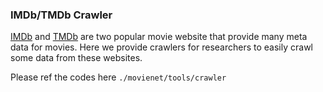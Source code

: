 ### IMDb/TMDb Crawler

[IMDb](https://www.imdb.com/) and [TMDb](https://www.themoviedb.org/) are two popular movie website that provide many meta data for movies.
Here we provide crawlers for researchers to easily crawl some data from these websites.

Please ref the codes here ```./movienet/tools/crawler```